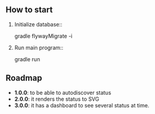 ## How to start


1. Initialize database::

    gradle flywayMigrate -i

2. Run main program::

    gradle run


## Roadmap

- **1.0.0**: to be able to autodiscover status
- **2.0.0**: it renders the status to SVG
- **3.0.0**: it has a dashboard to see several status at time.
